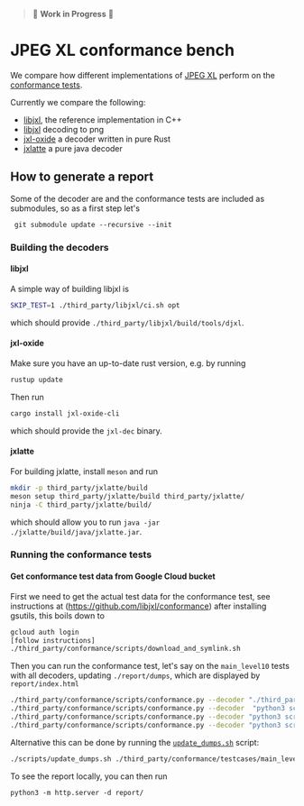> :construction: **Work in Progress** :construction:

# JPEG XL conformance bench

We compare how different implementations of [JPEG XL](https://jpegxl.info/) perform on the
[conformance tests](https://github.com/libjxl/conformance).

Currently we compare the following:

 - [libjxl](https://github.com/libjxl/libjxl), the reference implementation in C++
 - [libjxl](https://github.com/libjxl/libjxl) decoding to png
 - [jxl-oxide](https://github.com/tirr-c/jxl-oxide) a decoder written in pure Rust
 - [jxlatte](https://github.com/Traneptora/jxlatte) a pure java decoder


## How to generate a report

Some of the decoder are and the conformance tests are included as submodules, so as a first step let's
```
 git submodule update --recursive --init
 ```



### Building the decoders

#### libjxl
A simple way of building libjxl is
```bash
SKIP_TEST=1 ./third_party/libjxl/ci.sh opt
```
which should provide `./third_party/libjxl/build/tools/djxl`.

#### jxl-oxide
Make sure you have an up-to-date rust version, e.g. by running
```bash
rustup update
```

Then run
```bash
cargo install jxl-oxide-cli
```
which should provide the `jxl-dec` binary.

#### jxlatte
For building jxlatte, install `meson` and run
```bash
mkdir -p third_party/jxlatte/build
meson setup third_party/jxlatte/build third_party/jxlatte/
ninja -C third_party/jxlatte/build/
```
which should allow you to run `java -jar ./jxlatte/build/java/jxlatte.jar`.

### Running the conformance tests

#### Get conformance test data from Google Cloud bucket
First we need to get the actual test data for the conformance test, see instructions at
(https://github.com/libjxl/conformance) after installing gsutils, this boils down to
```bash
gcloud auth login
[follow instructions]
./third_party/conformance/scripts/download_and_symlink.sh
```

Then you can run the conformance test, let's say on the `main_level10` tests with all decoders, updating `./report/dumps`, which are displayed by `report/index.html`
```bash
./third_party/conformance/scripts/conformance.py --decoder "./third_party/libjxl/build/tools/djxl"  --corpus  ./third_party/conformance/testcases/main_level10.txt --results=./report/dumps/dump_djxl.json
./third_party/conformance/scripts/conformance.py --decoder  "python3 scripts/wrap_png.py --decoder './third_party/libjxl/build/tools/djxl %s %s'"  --corpus  ./third_party/conformance/testcases/main_level10.txt --results=./report/dumps/dump_djxl_via_png.json
./third_party/conformance/scripts/conformance.py --decoder "python3 scripts/wrap_png.py --decoder 'jxl-dec %s -o %s'"  --corpus  ./third_party/conformance/testcases/main_level10.txt --results=./report/dumps/dump_jxl-dec.json
./third_party/conformance/scripts/conformance.py --decoder "python3 scripts/wrap_png.py --decoder 'java -jar ./third_party/jxlatte/build/java/jxlatte.jar %s %s'"  --corpus  ./third_party/conformance/testcases/main_level10.txt --results=./report/dumps/dump_jxlatte.json
```
Alternative this can be done by running the [`update_dumps.sh`](./scripts/update_dumps.sh) script:
```bash
./scripts/update_dumps.sh ./third_party/conformance/testcases/main_level10.txt ./report/dumps/

```
To see the report locally, you can then run
```
python3 -m http.server -d report/
```
